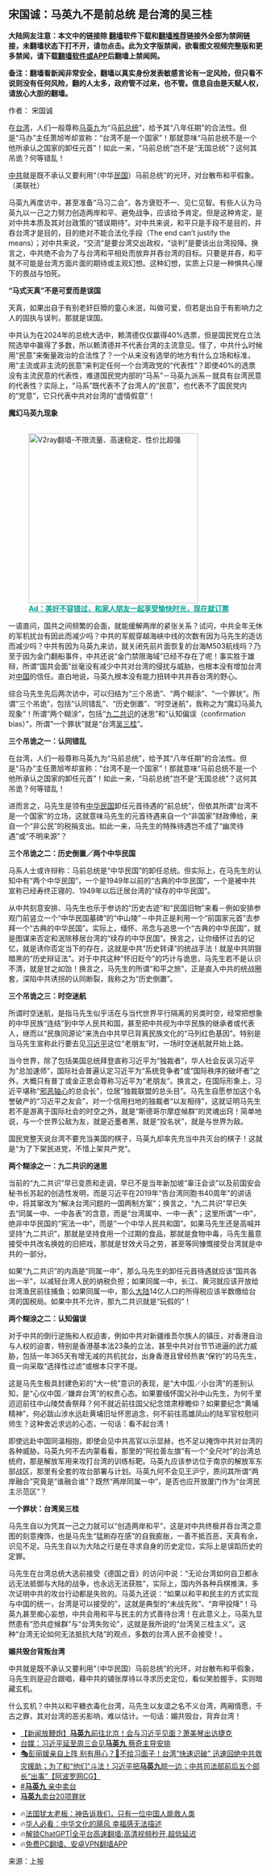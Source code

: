  <!-- 面包屑导航 --> <h2>宋国诚：马英九不是前总统 是台湾的吴三桂</h2> <p class="notice"><b>大陆网友注意：本文中的链接除 <a href="https://github.com/bannedbook/fanqiang" >翻墙</a>软件下载和<a href="https://github.com/killgcd/justmysocks/blob/master/README.md">翻墙推荐</a>链接外全部为禁网链接，未翻墙状态下打不开，请勿点击。此为文字版禁闻，欲看图文视频完整版和更多禁闻，请下载<a href="https://github.com/bannedbook/fanqiang">翻墙软件或APP</a>后翻墙上禁闻网。</p><p>备注：翻墙看新闻非常安全，翻墙以真实身份发表敏感言论有一定风险，但只看不说则没有任何风险，翻的人太多，政府管不过来，也不管。信息自由是天赋人权，请放心大胆的翻墙。</b></p>  <div class="entry"> <p>作者： 宋国诚</p> <p id="summary">在<a href="https://www.bannedbook.org/bnews/tag/%e5%8f%b0%e6%b9%be/" class="st_tag internal_tag" rel="tag" title="标签 台湾 下的日志">台湾</a>，人们一般尊称<a href="https://www.bannedbook.org/bnews/tag/%e9%a9%ac%e8%8b%b1%e4%b9%9d/" class="st_tag internal_tag" rel="tag" title="标签 马英九 下的日志">马英九</a>为“马<a href="https://www.bannedbook.org/bnews/tag/%e5%89%8d%e6%80%bb%e7%bb%9f/" class="st_tag internal_tag" rel="tag" title="标签 前总统 下的日志">前总统</a>”，给予其“八年任期”的合法性。但是“马办”主任萧旭岑却宣称：“台湾不是一个国家”！那就意味“马前总统不是一个他所承认之国家的卸任元首”！如此一来，“马前总统”岂不是“无国总统”？这何其吊诡？何等错乱！</p> <p id="conimg"><a href="https://www.bannedbook.org/bnews/tag/%e4%b8%ad%e5%85%b1/" class="st_tag internal_tag" rel="tag" title="标签 中共 下的日志">中共</a>就是既不承认又要利用“（中华<a href="https://www.bannedbook.org/bnews/tag/%E6%B0%91%E5%9B%BD/" class="st_tag internal_tag" rel="tag" title="标签 民国 下的日志">民国</a>）马前总统”的光环，对台散布和平假象。（美联社）</p> <p>马英九再度访中，甚至准备“马习二会”，各方褒贬不一、见仁见智。有些人认为马英九以一己之力努力创造两岸和平、避免战争，应该给予肯定。但是这种肯定，是对中共本质及其对台政策的“错误期待”。对中共来说，和平只是手段不是目的，并吞台湾才是目的，目的绝对不能合法化手段（The end can&#8217;t justify the means）；对中共来说，“交流”是要台湾交出政权，“谈判”是要谈出台湾投降。换言之，中共绝不会为了与台湾和平相处而放弃并吞台湾的目标。只要是并吞，和平就不可能是台湾方面片面的期待或主观幻想。这种幻想，实质上只是一种惧共心理下的畏战与怕死。</p> <p><strong>“马式天真”不是可爱而是误国</strong></p> <p>天真，如果出自于有别老奸巨猾的童心未泯，叫做可爱，但若是出自于有影响力之人的固执与误判，那就是误国。</p> <p>中共认为在2024年的总统大选中，赖清德仅仅赢得40%选票，但是国民党在立法院选举中赢得了多数，所以赖清德并不代表台湾的主流意见。怪了，中共什么时候用“民意”来衡量政治的合法性了？一个从来没有选举的地方有什么立场和标准，用“主流或非主流的民意”来判定任何一个台湾政党的“代表性”？即使40%的选票没有主流民意的代表性，难道国民党内部的“马系”－马英九派系－就具有台湾民意的代表性？实际上，“马系”既代表不了台湾人的“民意”，也代表不了国民党内的“党意”，它只代表中共对台湾的“虚情假意”！</p> <p><strong>魔幻马英九现象</strong></p><figure id="shenyun-figure"> <br/><a href="https://github.com/bannedbook/fanqiang/wiki/V2ray%E6%9C%BA%E5%9C%BA"><img src="https://raw.githubusercontent.com/bannedbook/fanqiang/master/v2ss/images/v2free.jpg" width="336" alt="V2ray翻墙-不限流量、高速稳定、性价比超强"></a><br/> <figcaption><strong style="cursor:pointer;text-decoration:underline;color:#00a191" onclick="window.open('https://zh-cn.shenyun.com/tickets?utm_source=bannedbook.org')">Ad：美好不容错过，和家人朋友一起享受愉快时光，现在就订票</strong></figcaption> </figure> <p>一语直问，国共之间频繁的会面，就能缓解两岸的紧张关系？试问，中共全年无休的军机扰台有因此而减少吗？中共的军舰穿越海峡中线的次数有因为马先生的造访而减少吗？中共有因为马英九来访，就关闭先前片面恢复的台海M503航线吗？乃至于因为金门翻船事件，中共还说“金门禁限海域”已经不存在了呢！事实胜于雄辩，所谓“国共会面”丝毫没有减少中共对台湾的侵扰与威胁，也根本没有增加台湾对<span class='wp_keywordlink_affiliate'><a href="https://www.bannedbook.org/" title="中国" target="_blank">中国</a></span>的信任。直白地说，马英九根本没有能力扭转中共并吞台湾的野心。</p> <p>综合马先生先后两次访中，可以归结为“三个吊诡”、“两个糊涂”、“一个罪状”。所谓“三个吊诡”，包括“认同错乱”、“历史倒置”、“时空迷航”，我称之为“魔幻马英九现象”！所谓“两个糊涂”，包括“<a href="https://www.bannedbook.org/bnews/tag/%e4%b9%9d%e4%ba%8c%e5%85%b1%e8%af%86/" class="st_tag internal_tag" rel="tag" title="标签 九二共识 下的日志">九二共识</a>的迷思”和“认知偏误（confirmation bias）”，所谓“一个罪状”就是“台湾<a href="https://www.bannedbook.org/bnews/tag/%e5%90%b4%e4%b8%89%e6%a1%82/" class="st_tag internal_tag" rel="tag" title="标签 吴三桂 下的日志">吴三桂</a>”。</p> <p><strong>三个吊诡之一：认同错乱</strong></p> <p>在台湾，人们一般尊称马英九为“马前总统”，给予其“八年任期”的合法性。但是“马办”主任萧旭岑却宣称：“台湾不是一个国家”！那就意味“马前总统不是一个他所承认之国家的卸任元首”！如此一来，“马前总统”岂不是“无国总统”？这何其吊诡？何等错乱！</p> <p>进而言之，马先生是领有<a href="https://www.bannedbook.org/bnews/tag/%e4%b8%ad%e5%8d%8e%e6%b0%91%e5%9b%bd/" class="st_tag internal_tag" rel="tag" title="标签 中华民国 下的日志">中华民国</a>卸任元首待遇的“前总统”，但依其所谓“台湾不是一个国家”的立场，这就意味马先生的元首待遇来自一个“非国家”财政俸给，来自一个“非公民”的税捐支出。如此一来，马先生的特殊待遇岂不成了“幽灵待遇”或“不明来源”？</p> <p><strong>三个吊诡之二：历史倒置／两个中华民国</strong></p> <p>马系人士或许辩称：马前总统是“中华民国”的卸任总统。但实际上，在马先生的认知中有“两个中华民国”，一个是1949年以前的“古典的中华民国”，一个是被中共宣称已经寿终正寝的、1949年以后迁居台湾的“续存的中华民国”。</p> <p>从中共刻意安排、马先生也乐于参访的“历史古迹”和“民国旧物”来看－例如安排参观门前竖立一个“中华民国墓碑”的“中山陵”－中共正是利用一个“前国家元首”去参拜一个“古典的中华民国”。实际上，缅怀、吊念与追思一个“古典的中华民国”，就是图谋来否定和泯除移居台湾的“续存的中华民国”。换言之，让你缅怀过去的记忆，就是诱你否定当下的存在，这就是中共“历史转译”的统战手法！就是中共阴狠暗黑的“历史辩证法”。对于中共这种“怀旧贬今”的巧计与诡思，马先生若不是认识不清，就是甘之如饴！换言之，马先生的所谓“和平之旅”，正是直入中共的统战圈套，深陷中共诱拐的认同断裂，我称之为“历史倒置”。</p>  <p><strong>三个吊诡之三：时空迷航</strong></p> <p>所谓时空迷航，是指马先生似乎活在与当代世界平行隔离的另类时空，经常把想象的中华民族“连结”到中华人民共和国，甚至把中共视为中华民族的继承者或代表人，继而以“民族同源论”来洗白中共早已背离民族文化的“马列红色基因”。特别是当马先生宣称此行要去见<a href="https://www.bannedbook.org/bnews/tag/%e4%b9%a0%e8%bf%91%e5%b9%b3/" class="st_tag internal_tag" rel="tag" title="标签 习近平 下的日志">习近平</a>这位“老朋友”时，一场时空迷航就开始上路。</p> <p>当今世界，除了包括美国总统拜登直称习近平为“独裁者”，华人社会反讽习近平为“总加速师”，国际社会普遍认定习近平为“系统竞争者”或“国际秩序的破坏者”之外，大概只有普丁或金正恩会尊称习近平为“老朋友”。换言之，在国际形象上，习近平堪称“<span class='wp_keywordlink'><a href="https://www.bannedbook.org/forum2/topic158.html" title="粉碎邪恶轴心" target="_blank">邪恶轴心</a></span>的总会长”，位居“独裁联盟的总头目”。马先生自愿参加这个名誉破产的“习近平之友会”，对一个信用扫地的独裁者“以友相待”，这就证明马先生若不是游离于国际社会的时空之外，就是“斯德哥尔摩症候群”的灵魂出窍！简单地说，与一个世界公敌为友，就是近墨者黑，就是“投名状”，就是与世界为敌。</p> <p>国民党整天说台湾不要充当美国的棋子，马英九却率先充当中共灭台的棋子！这就是“为了下架民进党，不惜上架共产党”。</p> <p><strong>两个糊涂之一：九二共识的迷思</strong></p> <p>当前的“九二共识”早已变质和走调，早已不是当年新加坡“辜汪会谈”以及前国安会秘书长苏起的创造性发明，而是习近平在2019年“告台湾同胞书40周年”的讲话中，将其窜改为“解决台湾问题的一国两制方案”；换言之，“九二共识”早已失去“同属一中、一中各表”的含意，而是“台湾属中、一中一表”；这里所谓“一中”，绝非中华民国的“宪法一中”，而是“一个中华人民共和国”。如果马先生还是高喊并坚持“九二共识”，那就是坚持食用一个过期的食品，那就是食物中毒，马先生蓄意接受中共改名换姓的旧把戏，那就是甘效犬马之劳，甚至等同慷慨接受台湾就是中共的一部分。</p> <p>如果“九二共识”的内涵是“同属一中”，那么马先生的卸任元首待遇就应该“国共各出一半”，以减轻台湾人民的纳税负担；如果同属一中，长江、黄河就应该开放给台湾渔民前往捕鱼；如果同属一中，那么<span class='wp_keywordlink_affiliate'><a href="https://www.bannedbook.org/" title="大陆" target="_blank">大陆</a></span>14亿人口的所得税应该半数缴给台湾的国税局。如果中共不允许，那九二共识就是“玩假的”！</p> <p><strong>两个糊涂之二：认知偏误</strong></p>  <p>对于中共的倒行逆施和人权迫害，例如中共对新疆维吾尔族人的镇压，对香港自治与人权的迫害，特别是香港基本法23条的立法，甚至中共对台节节进逼的武力威胁，包括一年365天有增无减的共机扰台，出身香港且曾经热衷“保钓”的马先生，竟一向采取“选择性过滤”或根本只字不提。</p> <p>这是马先生极具封建色彩的“大一统”意识的表现，是“大中国／小台湾”的差别认知，是“心仪中国／嫌弃台湾”的权贵心态。如果要缅怀国父孙中山先生，为何千里迢迢前往中山陵焚香祭拜？何不就近前往国父纪念馆肃穆瞻仰？如果要纪念“黄埔精神”，何必跋山涉水远赴黄埔旧址怀思追念，何不前往高雄凤山的陆军官校慰问师生？这种舍近求远的心态，一句话：看不起台湾！</p> <p>即使远赴中国同温相抱，即使会见中共高官以示显赫，也不足以掩饰中共对台湾的各种威胁。马英九何不去内蒙看看，那里的“阿拉善左旗”有一个“全尺吋”的台湾总统府，那是解放军用来攻打台湾的训练标靶。马英九应该参访位于南京的解放军东部战区，那里有全套的攻台部署与计划。马英九何不会见王沪宁，质问其所谓“两岸融合”究竟是“谁融合谁”？既然“两岸同属一中”，是否也应开放厦门作为“台湾民主示范区”？</p> <p><strong>一个罪状：台湾吴三桂</strong></p> <p>马先生自以为凭其一己之力就可以“创造两岸和平”，这是对中共终极并吞台湾之意图的刻意掩饰，也是马先生“猛刷存在感”的自我膨胀，一善不抵百恶，天真有余，识见不足。马先生自以为大陆之行是在寻求自身的历史定位，实际上是误蹈历史的定罪。</p> <p>马先生在台湾总统大选前接受《德国之音》的访问中说：“无论台湾如何自卫都永远无法抵御与大陆的战争，也永远无法获胜”，实际上，国内外各种兵棋推演，多次证明中共的攻台行动都是失败的。马英九还说：“如果以和平和民主的方式实现与中国的统一，台湾是可以接受的”，这就是典型的“未战先败”、“弃甲投降”！马英九甚至痴心妄想，中共会用和平与民主的方式善待台湾！在此意义上，马英九显然患有“恐共症候群”与“台湾失败论”，这就是我所说的“台湾吴三桂主义”。这种“台湾无论如何无法抵抗大陆”的观点，多数的台湾人民不会接受！。</p> <p><strong>媚共毁台背叛台湾</strong></p> <p>中共就是既不承认又要利用“（中华民国）马前总统”的光环，对台散布和平假象，马先生则是迎合跟唱，藉中共的铺张厚待以寻求历史定位，看似笑脸握手，实则暗藏玄机。</p>  <p>什么玄机？中共以和平糖衣毒化台湾，马先生以友谊之名不义台湾，两厢情愿，千古之罪，其对台湾的恶劣影响，难以估计。一句话：媚共毁台，背弃台湾！</p> <!--<div id="taboola-mid-1"></div>--><ul class='op-related-articles' title='相关阅读'> <li><a href='https://www.bannedbook.org/bnews/taiwannews/20240408/2022291.html' target='_blank'>【新闻放鞭炮】<b>马英九</b>前往北京！会与习近平见面？萧美琴出访捷克</a></li> <li><a href='https://www.bannedbook.org/bnews/baitai/20240408/2022201.html' target='_blank'>台媒：习近平延至周三会见<b>马英九</b> 蔡奇主导安排</a></li> <li><a href='https://www.bannedbook.org/bnews/bannedvideo/20240407/2022157.html' target='_blank'>🎭彭丽媛亲自上阵 别有用心？👋不给习面子！台湾“快速识破” 迅速回绝中共救灾援助；为了和“他们”斗法！习近平把<b>马英九</b>晾一边；中共司法部前后五个部长“出事”【阿波罗网CG】</a></li> <li><a href='https://www.bannedbook.org/bnews/bannedvideo/20240407/2022111.html' target='_blank'>#<b>马英九</b> 亲中卖台</a></li> <li><a href='https://www.bannedbook.org/bnews/taiwannews/20240407/2022078.html' target='_blank'><b>马英九</b>卖台20项罪状</a></li> </ul> <ul class="texttj"> <li>🔥<a href="https://www.bannedbook.org/bnews/ssgc/20230219/1850782.html" target="_blank">法国犹太老板：神告诉我们，只有一位中国人能救人类</a></li> <li>🔥<a href="https://www.bannedbook.org/bnews/comments/20220220/1694796.html" target="_blank">华人必看：中华文化的飓风 幸福感无法描述</a></li> <li>🔥<a href="https://github.com/bannedbook/fanqiang/wiki/V2ray%E6%9C%BA%E5%9C%BA" target="_blank">解锁ChatGPT|全平台高速翻墙:高清视频秒开,超低延迟</a></li> <li>🔥<a href="https://github.com/bannedbook/fanqiang/wiki/%E7%A6%81%E9%97%BB%E7%BD%91%E5%AE%89%E5%8D%93%E7%BF%BB%E5%A2%99%E6%96%B0%E9%97%BBAPP" target="_blank">免费PC翻墙、安卓VPN翻墙APP</a></li> </ul><p class="src-info">来源：上报 </p><a name='sharetosocial'></a> <div style="margin-bottom:5px;padding-bottom:5px;clear:both"> <div id="archive-pix-1" class="banner-ads"> <!-- AuctionX Display platform tag START --> <div id="27602x728x90x621x_ADSLOT1" clicktrack="%%CLICK_URL_ESC%%"></div>  <!-- AuctionX Display platform tag END --> </div> <div id="archive-pix-2" class="banner-ads"> <!-- AuctionX Display platform tag START --> <div id="27556x300x250x621x_ADSLOT1" clicktrack="%%CLICK_URL_ESC%%" style="margin:0 auto;text-align:center"></div>  <!-- AuctionX Display platform tag END --> </div> </div>  <div id="archive-pix-1" class="banner-ads"> <!-- AuctionX Display platform tag START --> <div id="27603x728x90x621x_ADSLOT1" clicktrack="%%CLICK_URL_ESC%%"></div>  <!-- AuctionX Display platform tag END --> </div> </div><!--END ENTRY--> 